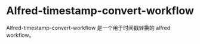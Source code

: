# Alfred-timestamp-convert-workflow

Alfred-timestamp-convert-workflow 是一个用于时间戳转换的 alfred workflow。


